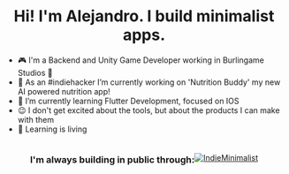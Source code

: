 <h1 align="center">Hi! I'm Alejandro. I build minimalist apps.</h1>

- :video_game: I'm a Backend and Unity Game Developer working in Burlingame Studios :hibiscus:
- :rocket: As an #indiehacker I’m currently working on 'Nutrition Buddy' my new AI powered nutrition app!
- 🌱 I’m currently learning Flutter Development, focused on IOS
- :wink: I don't get excited about the tools, but about the products I can make with them
- :book: Learning is living

<div align="center">
  <h3 style="display: inline-block; vertical-align: middle;">I'm always building in public through: </h3><a href="https://twitter.com/intent/follow?screen_name=IndieMinimalist" style="display: inline-block; vertical-align: middle;"><img src="https://img.shields.io/twitter/follow/IndieMinimalist?label=%40IndieMinimalist" alt="IndieMinimalist"/>
  </a>
</div>
